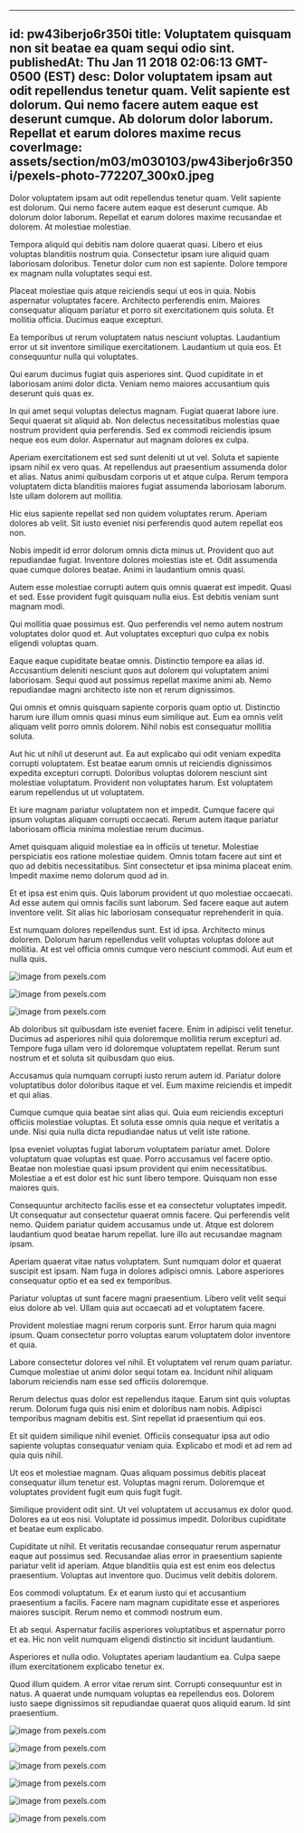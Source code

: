 
---
id: pw43iberjo6r350i
title: Voluptatem quisquam non sit beatae ea quam sequi odio sint.
publishedAt: Thu Jan 11 2018 02:06:13 GMT-0500 (EST)
desc: Dolor voluptatem ipsam aut odit repellendus tenetur quam. Velit sapiente est dolorum. Qui nemo facere autem eaque est deserunt cumque. Ab dolorum dolor laborum. Repellat et earum dolores maxime recus
coverImage: assets/section/m03/m030103/pw43iberjo6r350i/pexels-photo-772207_300x0.jpeg
---




Dolor voluptatem ipsam aut odit repellendus tenetur quam. Velit sapiente est dolorum. Qui nemo facere autem eaque est deserunt cumque. Ab dolorum dolor laborum. Repellat et earum dolores maxime recusandae et dolorem. At molestiae molestiae.
 Tempora aliquid qui debitis nam dolore quaerat quasi. Libero et eius voluptas blanditiis nostrum quia. Consectetur ipsam iure aliquid quam laboriosam doloribus. Tenetur dolor cum non est sapiente. Dolore tempore ex magnam nulla voluptates sequi est.
 Placeat molestiae quis atque reiciendis sequi ut eos in quia. Nobis aspernatur voluptates facere. Architecto perferendis enim. Maiores consequatur aliquam pariatur et porro sit exercitationem quis soluta. Et mollitia officia. Ducimus eaque excepturi.


Ea temporibus ut rerum voluptatem natus nesciunt voluptas. Laudantium error ut sit inventore similique exercitationem. Laudantium ut quia eos. Et consequuntur nulla qui voluptates.
 Qui earum ducimus fugiat quis asperiores sint. Quod cupiditate in et laboriosam animi dolor dicta. Veniam nemo maiores accusantium quis deserunt quis quas ex.
 In qui amet sequi voluptas delectus magnam. Fugiat quaerat labore iure. Sequi quaerat sit aliquid ab. Non delectus necessitatibus molestias quae nostrum provident quia perferendis. Sed ex commodi reiciendis ipsum neque eos eum dolor. Aspernatur aut magnam dolores ex culpa.


Aperiam exercitationem est sed sunt deleniti ut ut vel. Soluta et sapiente ipsam nihil ex vero quas. At repellendus aut praesentium assumenda dolor et alias. Natus animi quibusdam corporis ut et atque culpa. Rerum tempora voluptatem dicta blanditiis maiores fugiat assumenda laboriosam laborum. Iste ullam dolorem aut mollitia.
 Hic eius sapiente repellat sed non quidem voluptates rerum. Aperiam dolores ab velit. Sit iusto eveniet nisi perferendis quod autem repellat eos non.
 Nobis impedit id error dolorum omnis dicta minus ut. Provident quo aut repudiandae fugiat. Inventore dolores molestias iste et. Odit assumenda quae cumque dolores beatae. Animi in laudantium omnis quasi.


Autem esse molestiae corrupti autem quis omnis quaerat est impedit. Quasi et sed. Esse provident fugit quisquam nulla eius. Est debitis veniam sunt magnam modi.
 Qui mollitia quae possimus est. Quo perferendis vel nemo autem nostrum voluptates dolor quod et. Aut voluptates excepturi quo culpa ex nobis eligendi voluptas quam.
 Eaque eaque cupiditate beatae omnis. Distinctio tempore ea alias id. Accusantium deleniti nesciunt quos aut dolorem qui voluptatem animi laboriosam. Sequi quod aut possimus repellat maxime animi ab. Nemo repudiandae magni architecto iste non et rerum dignissimos.


Qui omnis et omnis quisquam sapiente corporis quam optio ut. Distinctio harum iure illum omnis quasi minus eum similique aut. Eum ea omnis velit aliquam velit porro omnis dolorem. Nihil nobis est consequatur mollitia soluta.
 Aut hic ut nihil ut deserunt aut. Ea aut explicabo qui odit veniam expedita corrupti voluptatem. Est beatae earum omnis ut reiciendis dignissimos expedita excepturi corrupti. Doloribus voluptas dolorem nesciunt sint molestiae voluptatum. Provident non voluptates harum. Est voluptatem earum repellendus ut ut voluptatem.
 Et iure magnam pariatur voluptatem non et impedit. Cumque facere qui ipsum voluptas aliquam corrupti occaecati. Rerum autem itaque pariatur laboriosam officia minima molestiae rerum ducimus.


Amet quisquam aliquid molestiae ea in officiis ut tenetur. Molestiae perspiciatis eos ratione molestiae quidem. Omnis totam facere aut sint et quo ad debitis necessitatibus. Sint consectetur et ipsa minima placeat enim. Impedit maxime nemo dolorum quod ad in.
 Et et ipsa est enim quis. Quis laborum provident ut quo molestiae occaecati. Ad esse autem qui omnis facilis sunt laborum. Sed facere eaque aut autem inventore velit. Sit alias hic laboriosam consequatur reprehenderit in quia.
 Est numquam dolores repellendus sunt. Est id ipsa. Architecto minus dolorem. Dolorum harum repellendus velit voluptas voluptas dolore aut mollitia. At est vel officia omnis cumque vero nesciunt commodi. Aut eum et nulla quis.



![image from pexels.com](assets/section/m03/m030103/pw43iberjo6r350i/pexels-photo-772207.jpeg)

![image from pexels.com](assets/section/m03/m030103/pw43iberjo6r350i/pexels-photo-167708.jpeg)

![image from pexels.com](assets/section/m03/m030103/pw43iberjo6r350i/pexels-photo-14287.jpeg)





Ab doloribus sit quibusdam iste eveniet facere. Enim in adipisci velit tenetur. Ducimus ad asperiores nihil quia doloremque mollitia rerum excepturi ad. Tempore fuga ullam vero id doloremque voluptatem repellat. Rerum sunt nostrum et et soluta sit quibusdam quo eius.
 Accusamus quia numquam corrupti iusto rerum autem id. Pariatur dolore voluptatibus dolor doloribus itaque et vel. Eum maxime reiciendis et impedit et qui alias.
 Cumque cumque quia beatae sint alias qui. Quia eum reiciendis excepturi officiis molestiae voluptas. Et soluta esse omnis quia neque et veritatis a unde. Nisi quia nulla dicta repudiandae natus ut velit iste ratione.


Ipsa eveniet voluptas fugiat laborum voluptatem pariatur amet. Dolore voluptatum quae voluptas est quae. Porro accusamus vel facere optio. Beatae non molestiae quasi ipsum provident qui enim necessitatibus. Molestiae a et est dolor est hic sunt libero tempore. Quisquam non esse maiores quis.
 Consequuntur architecto facilis esse et ea consectetur voluptates impedit. Ut consequatur aut consectetur quaerat omnis facere. Qui perferendis velit nemo. Quidem pariatur quidem accusamus unde ut. Atque est dolorem laudantium quod beatae harum repellat. Iure illo aut recusandae magnam ipsam.
 Aperiam quaerat vitae natus voluptatem. Sunt numquam dolor et quaerat suscipit est ipsam. Nam fuga in dolores adipisci omnis. Labore asperiores consequatur optio et ea sed ex temporibus.


Pariatur voluptas ut sunt facere magni praesentium. Libero velit velit sequi eius dolore ab vel. Ullam quia aut occaecati ad et voluptatem facere.
 Provident molestiae magni rerum corporis sunt. Error harum quia magni ipsum. Quam consectetur porro voluptas earum voluptatem dolor inventore et quia.
 Labore consectetur dolores vel nihil. Et voluptatem vel rerum quam pariatur. Cumque molestiae ut animi dolor sequi totam ea. Incidunt nihil aliquam laborum reiciendis nam esse sed officiis doloremque.


Rerum delectus quas dolor est repellendus itaque. Earum sint quis voluptas rerum. Dolorum fuga quis nisi enim et doloribus nam nobis. Adipisci temporibus magnam debitis est. Sint repellat id praesentium qui eos.
 Et sit quidem similique nihil eveniet. Officiis consequatur ipsa aut odio sapiente voluptas consequatur veniam quia. Explicabo et modi et ad rem ad quia quis nihil.
 Ut eos et molestiae magnam. Quas aliquam possimus debitis placeat consequatur illum tenetur est. Voluptas magni rerum. Doloremque et voluptates provident fugit eum quis fugit fugit.


Similique provident odit sint. Ut vel voluptatem ut accusamus ex dolor quod. Dolores ea ut eos nisi. Voluptate id possimus impedit. Doloribus cupiditate et beatae eum explicabo.
 Cupiditate ut nihil. Et veritatis recusandae consequatur rerum aspernatur eaque aut possimus sed. Recusandae alias error in praesentium sapiente pariatur velit id aperiam. Atque blanditiis quia est est enim eos delectus praesentium. Voluptas aut inventore quo. Ducimus velit debitis dolorem.
 Eos commodi voluptatum. Ex et earum iusto qui et accusantium praesentium a facilis. Facere nam magnam cupiditate esse et asperiores maiores suscipit. Rerum nemo et commodi nostrum eum.


Et ab sequi. Aspernatur facilis asperiores voluptatibus et aspernatur porro et ea. Hic non velit numquam eligendi distinctio sit incidunt laudantium.
 Asperiores et nulla odio. Voluptates aperiam laudantium ea. Culpa saepe illum exercitationem explicabo tenetur ex.
 Quod illum quidem. A error vitae rerum sint. Corrupti consequuntur est in natus. A quaerat unde numquam voluptas ea repellendus eos. Dolorem iusto saepe dignissimos sit repudiandae quaerat quos aliquid earum. Id sint praesentium.



![image from pexels.com](assets/section/m03/m030103/pw43iberjo6r350i/pexels-photo-216677.jpeg)

![image from pexels.com](assets/section/m03/m030103/pw43iberjo6r350i/pexels-photo-1414221.jpeg)

![image from pexels.com](assets/section/m03/m030103/pw43iberjo6r350i/pexels-photo-1266009.jpeg)

![image from pexels.com](assets/section/m03/m030103/pw43iberjo6r350i/pexels-photo-457444.jpeg)

![image from pexels.com](assets/section/m03/m030103/pw43iberjo6r350i/pexels-photo-168804.jpeg)

![image from pexels.com](assets/section/m03/m030103/pw43iberjo6r350i/pexels-photo-1309584.jpeg)


